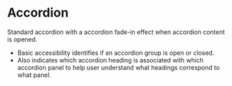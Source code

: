# Accordion

Standard accordion with a accordion fade-in effect when accordion content is opened.

- Basic accessibility identifies if an accordion group is open or closed.
- Also indicates which accordion heading is associated with which accordion panel to help user understand what headings correspond to what panel.
